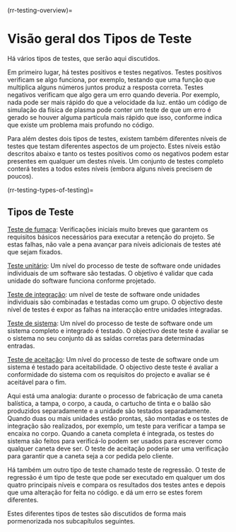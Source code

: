 (rr-testing-overview)=
# Visão geral dos Tipos de Teste

Há vários tipos de testes, que serão aqui discutidos.

Em primeiro lugar, há testes positivos e testes negativos. Testes positivos verificam se algo funciona, por exemplo, testando que uma função que multiplica alguns números juntos produz a resposta correta. Testes negativos verificam que algo gera um erro quando deveria. Por exemplo, nada pode ser mais rápido do que a velocidade da luz. então um código de simulação da física de plasma pode conter um teste de que um erro é gerado se houver alguma partícula mais rápido que isso, conforme indica que existe um problema mais profundo no código.

Para além destes dois tipos de testes, existem também diferentes níveis de testes que testam diferentes aspectos de um projecto. Estes níveis estão descritos abaixo e tanto os testes positivos como os negativos podem estar presentes em qualquer um destes níveis. Um conjunto de testes completo conterá testes a todos estes níveis (embora alguns níveis precisem de poucos).

(rr-testing-types-of-testing)=
## Tipos de Teste

[Teste de fumaça](#Smoke_testing): Verificações iniciais muito breves que garantem os requisitos básicos necessários para executar a retenção do projeto. Se estas falhas, não vale a pena avançar para níveis adicionais de testes até que sejam fixados.

[Teste unitário](#Unit_tests): Um nível do processo de teste de software onde unidades individuais de um software são testadas. O objetivo é validar que cada unidade do software funciona conforme projetado.

[Teste de integração](#Integration_testing): um nível de teste de software onde unidades individuais são combinadas e testadas como um grupo. O objectivo deste nível de testes é expor as falhas na interacção entre unidades integradas.

[Teste de sistema](#System_tests): Um nível do processo de teste de software onde um sistema completo e integrado é testado. O objectivo deste teste é avaliar se o sistema no seu conjunto dá as saídas corretas para determinadas entradas.

[Teste de aceitação](#Acceptance_testing): Um nível do processo de teste de software onde um sistema é testado para aceitabilidade. O objectivo deste teste é avaliar a conformidade do sistema com os requisitos do projecto e avaliar se é aceitável para o fim.

Aqui está uma analogia: durante o processo de fabricação de uma caneta balística, a tampa, o corpo, a cauda, o cartucho de tinta e o balão são produzidos separadamente e a unidade são testados separadamente. Quando duas ou mais unidades estão prontas, são montadas e os testes de integração são realizados, por exemplo, um teste para verificar a tampa se encaixa no corpo. Quando a caneta completa é integrada, os testes do sistema são feitos para verificá-lo podem ser usados para escrever como qualquer caneta deve ser. O teste de aceitação poderia ser uma verificação para garantir que a caneta seja a cor pedida pelo cliente.

Há também um outro tipo de teste chamado teste de regressão. O teste de regressão é um tipo de teste que pode ser executado em qualquer um dos quatro principais níveis e compara os resultados dos testes antes e depois que uma alteração for feita no código. e dá um erro se estes forem diferentes.

Estes diferentes tipos de testes são discutidos de forma mais pormenorizada nos subcapítulos seguintes.
